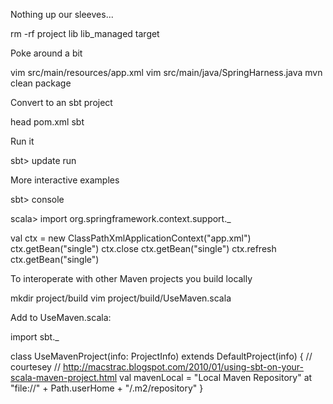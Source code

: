 Nothing up our sleeves...

  rm -rf project lib lib_managed target

Poke around a bit

  vim src/main/resources/app.xml
  vim src/main/java/SpringHarness.java
  mvn clean package

Convert to an sbt project

  head pom.xml
  sbt

Run it

  sbt>
  update
  run

More interactive examples

  sbt>
  console

  scala>
  import org.springframework.context.support._

  val ctx = new ClassPathXmlApplicationContext("app.xml")
  ctx.getBean("single")
  ctx.close
  ctx.getBean("single")
  ctx.refresh
  ctx.getBean("single")

To interoperate with other Maven projects you build locally

  mkdir project/build
  vim project/build/UseMaven.scala

Add to UseMaven.scala:

  import sbt._

  class UseMavenProject(info: ProjectInfo) extends DefaultProject(info) {
    // courtesey
    // http://macstrac.blogspot.com/2010/01/using-sbt-on-your-scala-maven-project.html
    val mavenLocal = "Local Maven Repository" at "file://" + Path.userHome + "/.m2/repository"
  }

